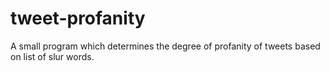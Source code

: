 # tweet-profanity
A small program which determines the degree of profanity  of tweets based on list of slur words.
